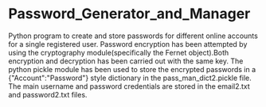 # Password_Generator_and_Manager
Python program to create and store passwords for different online accounts for a single registered user.
Password encryption has been attempted by using the cryptography module(specifically the Fernet object).Both encryption and decryption has been carried out with the same key.
The python pickle module has been used to store the encrypted passwords in a {"Account":"Password"} style dictionary in the pass_man_dict2.pickle file. 
The main username and password credentials are stored in the email2.txt and password2.txt files.
